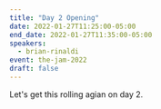 ```yaml
---
title: "Day 2 Opening"
date: 2022-01-27T11:25:00-05:00
end_date: 2022-01-27T11:35:00-05:00
speakers:
  - brian-rinaldi
event: the-jam-2022
draft: false
---
```


Let's get this rolling agian on day 2.
